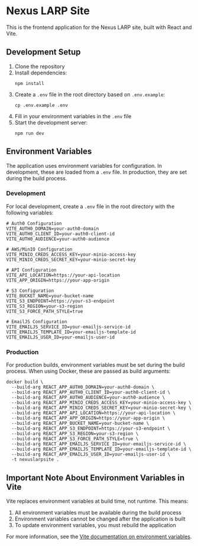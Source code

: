 # Nexus LARP Site

This is the frontend application for the Nexus LARP site, built with React and Vite.

## Development Setup

1. Clone the repository
2. Install dependencies:
   ```
   npm install
   ```
3. Create a `.env` file in the root directory based on `.env.example`:
   ```
   cp .env.example .env
   ```
4. Fill in your environment variables in the `.env` file
5. Start the development server:
   ```
   npm run dev
   ```

## Environment Variables

The application uses environment variables for configuration. In development, these are loaded from a `.env` file. In production, they are set during the build process.

### Development

For local development, create a `.env` file in the root directory with the following variables:

```
# Auth0 Configuration
VITE_AUTH0_DOMAIN=your-auth0-domain
VITE_AUTH0_CLIENT_ID=your-auth0-client-id
VITE_AUTH0_AUDIENCE=your-auth0-audience

# AWS/MinIO Configuration
VITE_MINIO_CREDS_ACCESS_KEY=your-minio-access-key
VITE_MINIO_CREDS_SECRET_KEY=your-minio-secret-key

# API Configuration
VITE_API_LOCATION=https://your-api-location
VITE_APP_ORIGIN=https://your-app-origin

# S3 Configuration
VITE_BUCKET_NAME=your-bucket-name
VITE_S3_ENDPOINT=https://your-s3-endpoint
VITE_S3_REGION=your-s3-region
VITE_S3_FORCE_PATH_STYLE=true

# EmailJS Configuration
VITE_EMAILJS_SERVICE_ID=your-emailjs-service-id
VITE_EMAILJS_TEMPLATE_ID=your-emailjs-template-id
VITE_EMAILJS_USER_ID=your-emailjs-user-id
```

### Production

For production builds, environment variables must be set during the build process. When using Docker, these are passed as build arguments:

```
docker build \
  --build-arg REACT_APP_AUTH0_DOMAIN=your-auth0-domain \
  --build-arg REACT_APP_AUTH0_CLIENT_ID=your-auth0-client-id \
  --build-arg REACT_APP_AUTH0_AUDIENCE=your-auth0-audience \
  --build-arg REACT_APP_MINIO_CREDS_ACCESS_KEY=your-minio-access-key \
  --build-arg REACT_APP_MINIO_CREDS_SECRET_KEY=your-minio-secret-key \
  --build-arg REACT_APP_API_LOCATION=https://your-api-location \
  --build-arg REACT_APP_APP_ORIGIN=https://your-app-origin \
  --build-arg REACT_APP_BUCKET_NAME=your-bucket-name \
  --build-arg REACT_APP_S3_ENDPOINT=https://your-s3-endpoint \
  --build-arg REACT_APP_S3_REGION=your-s3-region \
  --build-arg REACT_APP_S3_FORCE_PATH_STYLE=true \
  --build-arg REACT_APP_EMAILJS_SERVICE_ID=your-emailjs-service-id \
  --build-arg REACT_APP_EMAILJS_TEMPLATE_ID=your-emailjs-template-id \
  --build-arg REACT_APP_EMAILJS_USER_ID=your-emailjs-user-id \
  -t nexuslarpsite .
```

## Important Note About Environment Variables in Vite

Vite replaces environment variables at build time, not runtime. This means:

1. All environment variables must be available during the build process
2. Environment variables cannot be changed after the application is built
3. To update environment variables, you must rebuild the application

For more information, see the [Vite documentation on environment variables](https://vitejs.dev/guide/env-and-mode.html).
